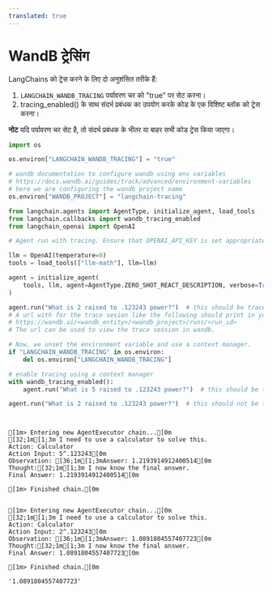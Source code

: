 ```yaml
---
translated: true
---
```


# WandB ट्रेसिंग

LangChains को ट्रेस करने के लिए दो अनुशंसित तरीके हैं:

1. `LANGCHAIN_WANDB_TRACING` पर्यावरण चर को "true" पर सेट करना।
1. tracing_enabled() के साथ संदर्भ प्रबंधक का उपयोग करके कोड के एक विशिष्ट ब्लॉक को ट्रेस करना।

**नोट** यदि पर्यावरण चर सेट है, तो संदर्भ प्रबंधक के भीतर या बाहर सभी कोड ट्रेस किया जाएगा।

```python
import os

os.environ["LANGCHAIN_WANDB_TRACING"] = "true"

# wandb documentation to configure wandb using env variables
# https://docs.wandb.ai/guides/track/advanced/environment-variables
# here we are configuring the wandb project name
os.environ["WANDB_PROJECT"] = "langchain-tracing"

from langchain.agents import AgentType, initialize_agent, load_tools
from langchain.callbacks import wandb_tracing_enabled
from langchain_openai import OpenAI
```

```python
# Agent run with tracing. Ensure that OPENAI_API_KEY is set appropriately to run this example.

llm = OpenAI(temperature=0)
tools = load_tools(["llm-math"], llm=llm)
```

```python
agent = initialize_agent(
    tools, llm, agent=AgentType.ZERO_SHOT_REACT_DESCRIPTION, verbose=True
)

agent.run("What is 2 raised to .123243 power?")  # this should be traced
# A url with for the trace sesion like the following should print in your console:
# https://wandb.ai/<wandb_entity>/<wandb_project>/runs/<run_id>
# The url can be used to view the trace session in wandb.
```

```python
# Now, we unset the environment variable and use a context manager.
if "LANGCHAIN_WANDB_TRACING" in os.environ:
    del os.environ["LANGCHAIN_WANDB_TRACING"]

# enable tracing using a context manager
with wandb_tracing_enabled():
    agent.run("What is 5 raised to .123243 power?")  # this should be traced

agent.run("What is 2 raised to .123243 power?")  # this should not be traced
```

```output


[1m> Entering new AgentExecutor chain...[0m
[32;1m[1;3m I need to use a calculator to solve this.
Action: Calculator
Action Input: 5^.123243[0m
Observation: [36;1m[1;3mAnswer: 1.2193914912400514[0m
Thought:[32;1m[1;3m I now know the final answer.
Final Answer: 1.2193914912400514[0m

[1m> Finished chain.[0m


[1m> Entering new AgentExecutor chain...[0m
[32;1m[1;3m I need to use a calculator to solve this.
Action: Calculator
Action Input: 2^.123243[0m
Observation: [36;1m[1;3mAnswer: 1.0891804557407723[0m
Thought:[32;1m[1;3m I now know the final answer.
Final Answer: 1.0891804557407723[0m

[1m> Finished chain.[0m
```

```output
'1.0891804557407723'
```
